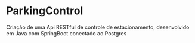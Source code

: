 # ParkingControl
Criação de uma Api RESTful de controle de estacionamento, desenvolvido em Java com SpringBoot conectado ao Postgres
